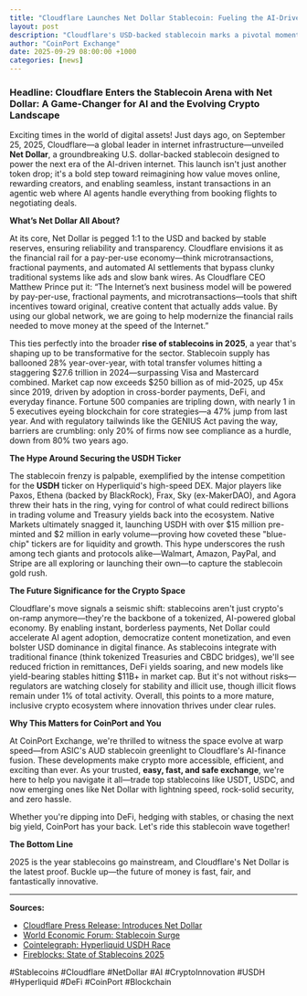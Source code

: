 ```yaml
---
title: "Cloudflare Launches Net Dollar Stablecoin: Fueling the AI-Driven Future of Finance"
layout: post
description: "Cloudflare's USD-backed stablecoin marks a pivotal moment in the stablecoin surge, with massive implications for AI, payments, and crypto innovation"
author: "CoinPort Exchange"
date: 2025-09-29 08:00:00 +1000
categories: [news]
---
```


### **Headline: Cloudflare Enters the Stablecoin Arena with Net Dollar: A Game-Changer for AI and the Evolving Crypto Landscape**

Exciting times in the world of digital assets! Just days ago, on September 25, 2025, Cloudflare—a global leader in internet infrastructure—unveiled **Net Dollar**, a groundbreaking U.S. dollar-backed stablecoin designed to power the next era of the AI-driven internet. This launch isn't just another token drop; it's a bold step toward reimagining how value moves online, rewarding creators, and enabling seamless, instant transactions in an agentic web where AI agents handle everything from booking flights to negotiating deals.

**What’s Net Dollar All About?**

At its core, Net Dollar is pegged 1:1 to the USD and backed by stable reserves, ensuring reliability and transparency. Cloudflare envisions it as the financial rail for a pay-per-use economy—think microtransactions, fractional payments, and automated AI settlements that bypass clunky traditional systems like ads and slow bank wires. As Cloudflare CEO Matthew Prince put it: “The Internet’s next business model will be powered by pay-per-use, fractional payments, and microtransactions—tools that shift incentives toward original, creative content that actually adds value. By using our global network, we are going to help modernize the financial rails needed to move money at the speed of the Internet.”

This ties perfectly into the broader **rise of stablecoins in 2025**, a year that's shaping up to be transformative for the sector. Stablecoin supply has ballooned 28% year-over-year, with total transfer volumes hitting a staggering $27.6 trillion in 2024—surpassing Visa and Mastercard combined. Market cap now exceeds $250 billion as of mid-2025, up 45x since 2019, driven by adoption in cross-border payments, DeFi, and everyday finance. Fortune 500 companies are tripling down, with nearly 1 in 5 executives eyeing blockchain for core strategies—a 47% jump from last year. And with regulatory tailwinds like the GENIUS Act paving the way, barriers are crumbling: only 20% of firms now see compliance as a hurdle, down from 80% two years ago.

**The Hype Around Securing the USDH Ticker**

The stablecoin frenzy is palpable, exemplified by the intense competition for the **USDH** ticker on Hyperliquid's high-speed DEX. Major players like Paxos, Ethena (backed by BlackRock), Frax, Sky (ex-MakerDAO), and Agora threw their hats in the ring, vying for control of what could redirect billions in trading volume and Treasury yields back into the ecosystem. Native Markets ultimately snagged it, launching USDH with over $15 million pre-minted and $2 million in early volume—proving how coveted these "blue-chip" tickers are for liquidity and growth. This hype underscores the rush among tech giants and protocols alike—Walmart, Amazon, PayPal, and Stripe are all exploring or launching their own—to capture the stablecoin gold rush.

**The Future Significance for the Crypto Space**

Cloudflare's move signals a seismic shift: stablecoins aren't just crypto's on-ramp anymore—they're the backbone of a tokenized, AI-powered global economy. By enabling instant, borderless payments, Net Dollar could accelerate AI agent adoption, democratize content monetization, and even bolster USD dominance in digital finance. As stablecoins integrate with traditional finance (think tokenized Treasuries and CBDC bridges), we'll see reduced friction in remittances, DeFi yields soaring, and new models like yield-bearing stables hitting $11B+ in market cap. But it's not without risks—regulators are watching closely for stability and illicit use, though illicit flows remain under 1% of total activity. Overall, this points to a more mature, inclusive crypto ecosystem where innovation thrives under clear rules.

**Why This Matters for CoinPort and You**

At CoinPort Exchange, we're thrilled to witness the space evolve at warp speed—from ASIC's AUD stablecoin greenlight to Cloudflare's AI-finance fusion. These developments make crypto more accessible, efficient, and exciting than ever. As your trusted, **easy, fast, and safe exchange**, we're here to help you navigate it all—trade top stablecoins like USDT, USDC, and now emerging ones like Net Dollar with lightning speed, rock-solid security, and zero hassle.

Whether you're dipping into DeFi, hedging with stables, or chasing the next big yield, CoinPort has your back. Let's ride this stablecoin wave together!

**The Bottom Line**

2025 is the year stablecoins go mainstream, and Cloudflare's Net Dollar is the latest proof. Buckle up—the future of money is fast, fair, and fantastically innovative.

---

**Sources:**  
- [Cloudflare Press Release: Introduces Net Dollar](https://www.cloudflare.com/en-gb/press/press-releases/2025/cloudflare-introduces-net-dollar-to-support-a-new-business-model-for-the-ai-driven-internet/)  
- [World Economic Forum: Stablecoin Surge](https://www.weforum.org/stories/2025/03/stablecoins-cryptocurrency-on-rise-financial-systems/)  
- [Cointelegraph: Hyperliquid USDH Race](https://cointelegraph.com/news/inside-hyperliquid-stablecoin-race-companies-usdh)  
- [Fireblocks: State of Stablecoins 2025](https://www.fireblocks.com/blog/state-of-stablecoins-2025-payments-infrastructure-reset/)

#Stablecoins #Cloudflare #NetDollar #AI #CryptoInnovation #USDH #Hyperliquid #DeFi #CoinPort #Blockchain
